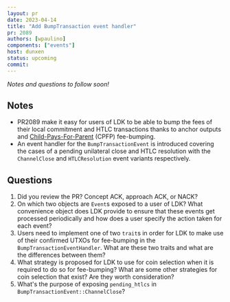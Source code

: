 ```yaml
---
layout: pr
date: 2023-04-14
title: "Add BumpTransaction event handler"
pr: 2089
authors: [wpaulino]
components: ["events"]
host: dunxen
status: upcoming
commit:
---
```


_Notes and questions to follow soon!_

## Notes
* PR2089 make it easy for users of LDK to be able to bump the fees of their local commitment and HTLC transactions
  thanks to anchor outputs and [Child-Pays-For-Parent](https://bitcoinops.org/en/topics/cpfp) (CPFP) fee-bumping.
* An event handler for the `BumpTransactionEvent` is introduced covering the cases of a pending unilateral close and
  HTLC resolution with the `ChannelClose` and `HTLCResolution` event variants respectively.

## Questions
1. Did you review the PR? Concept ACK, approach ACK, or NACK?
1. On which two objects are `Event`s exposed to a user of LDK? What convenience object does LDK provide to ensure that
   these events get processed periodically and how does a user specify the action taken for each event?
1. Users need to implement one of two `trait`s in order for LDK to make use of their confirmed UTXOs for fee-bumping
   in the `BumpTransactionEventHandler`. What are these two traits and what are the differences between them?
1. What strategy is proposed for LDK to use for coin selection when it is required to do so for fee-bumping? What are some
   other strategies for coin selection that exist? Are they worth consideration?
1. What's the purpose of exposing `pending_htlcs` in `BumpTransactionEvent::ChannelClose`?
